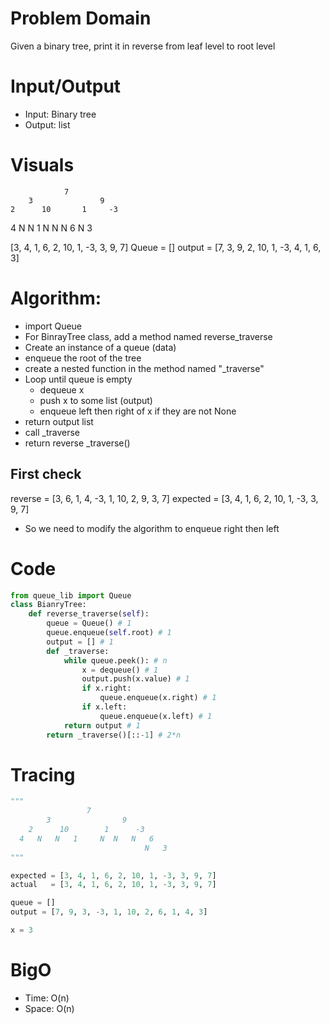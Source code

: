 # Problem Domain
Given a binary tree, print it in reverse from leaf level to root level

# Input/Output
- Input: Binary tree
- Output: list

# Visuals

	    	    7
    	3		        9
    2	   10       1     -3
  4   N   N   1   N  N   N   6
			                N   3

[3, 4, 1, 6, 2, 10, 1, -3, 3, 9, 7]
Queue = []
output = [7, 3, 9, 2, 10, 1, -3, 4, 1, 6, 3]


# Algorithm:
- import Queue
- For BinrayTree class, add a method named reverse_traverse
- Create an instance of a queue (data)
- enqueue the root of the tree
- create a nested function in the method named "_traverse"
- Loop until queue is empty
	- dequeue x
	- push x to some list (output)
	- enqueue left then right of x if they are not None
- return output list
- call _traverse
- return reverse _traverse()

## First check
reverse =  [3, 6, 1, 4, -3, 1, 10, 2, 9, 3, 7]
expected = [3, 4, 1, 6, 2, 10, 1, -3, 3, 9, 7]
- So we need to modify the algorithm to enqueue right then left



# Code

```python
from queue_lib import Queue
class BianryTree:
	def reverse_traverse(self):
		queue = Queue() # 1
		queue.enqueue(self.root) # 1
		output = [] # 1
		def _traverse:
			while queue.peek(): # n
				x = dequeue() # 1
				output.push(x.value) # 1
				if x.right:
                    queue.enqueue(x.right) # 1
				if x.left:
                    queue.enqueue(x.left) # 1
			return output # 1
	    return _traverse()[::-1] # 2*n
```

# Tracing
```python
"""
	    	     7
    	3		         9
    2	   10        1      -3
  4   N   N   1     N  N   N   6
			                  N   3
"""

expected = [3, 4, 1, 6, 2, 10, 1, -3, 3, 9, 7]
actual   = [3, 4, 1, 6, 2, 10, 1, -3, 3, 9, 7]

queue = []
output = [7, 9, 3, -3, 1, 10, 2, 6, 1, 4, 3]

x = 3
```

# BigO
- Time: O(n)
- Space: O(n)
